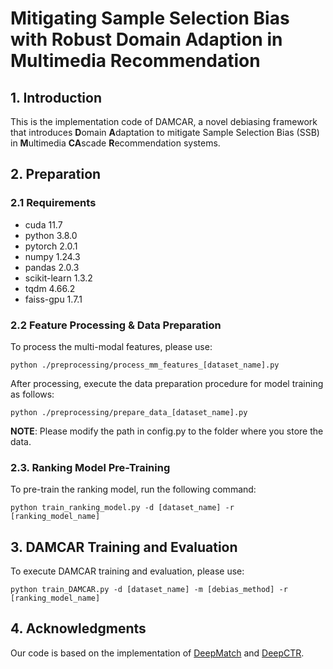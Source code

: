 # Mitigating Sample Selection Bias with Robust Domain Adaption in Multimedia Recommendation

## 1. Introduction
This is the implementation code of DAMCAR, a novel debiasing framework that introduces **D**omain **A**daptation to mitigate Sample Selection Bias (SSB) 
in **M**ultimedia **CA**scade **R**ecommendation systems.

## 2. Preparation
### 2.1 Requirements
- cuda 11.7
- python 3.8.0
- pytorch 2.0.1
- numpy 1.24.3
- pandas 2.0.3
- scikit-learn 1.3.2
- tqdm 4.66.2
- faiss-gpu 1.7.1

### 2.2 Feature Processing & Data Preparation
To process the multi-modal features, please use: 
```
python ./preprocessing/process_mm_features_[dataset_name].py
```
After processing, execute the data preparation procedure for model training as follows:
```
python ./preprocessing/prepare_data_[dataset_name].py
```
**NOTE**: Please modify the path in config.py to the folder where you store the data.

### 2.3. Ranking Model Pre-Training
To pre-train the ranking model, run the following command:
```
python train_ranking_model.py -d [dataset_name] -r [ranking_model_name]
```

## 3. DAMCAR Training and Evaluation
To execute DAMCAR training and evaluation, please use:
```
python train_DAMCAR.py -d [dataset_name] -m [debias_method] -r [ranking_model_name]
```

## 4. Acknowledgments
Our code is based on the implementation of [DeepMatch](https://github.com/bbruceyuan/DeepMatch-Torch) and [DeepCTR](https://github.com/shenweichen/DeepCTR-Torch).
